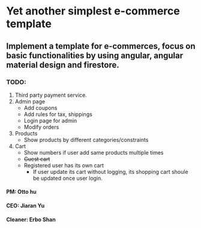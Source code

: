 # Yet another simplest e-commerce template

## Implement a template for e-commerces, focus on basic functionalities by using angular, angular material design and firestore.

### TODO: 
1. Third party payment service.
2. Admin page
    - Add coupons
    - Add rules for tax, shippings
    - Login page for admin
    - Modify orders
4. Products
    - Show products by different categories/constraints
5. Cart
    - Show numbers if user add same products multiple times
    - ~~Guest cart~~
    - Registered user has its own cart
        - If user update its cart without logging, its shopping cart shoule be updated once user login.

#### PM: Otto hu
#### CEO: Jiaran Yu
#### Cleaner: Erbo Shan
